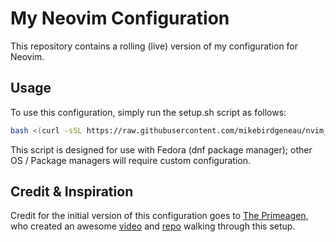 # My Neovim Configuration

This repository contains a rolling (live) version of my configuration for Neovim.

## Usage

To use this configuration, simply run the setup.sh script as follows:

```bash
bash <(curl -sSL https://raw.githubusercontent.com/mikebirdgeneau/nvim_config/main/setup.sh)
```

This script is designed for use with Fedora (dnf package manager); other OS / Package managers will require
custom configuration.


## Credit & Inspiration

Credit for the initial version of this configuration goes to [The Primeagen](https://github.com/ThePrimeagen), who created an awesome [video](https://www.youtube.com/watch?v=w7i4amO_zaE) and [repo](https://github.com/ThePrimeagen/init.lua) walking through this setup.

